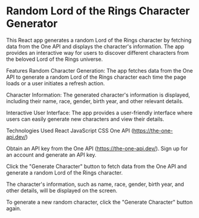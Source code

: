# Random Lord of the Rings Character Generator

This React app generates a random Lord of the Rings character by fetching data from the One API and displays the character's information. The app provides an interactive way for users to discover different characters from the beloved Lord of the Rings universe.

Features
Random Character Generation: The app fetches data from the One API to generate a random Lord of the Rings character each time the page loads or a user initiates a refresh action.

Character Information: The generated character's information is displayed, including their name, race, gender, birth year, and other relevant details.

Interactive User Interface: The app provides a user-friendly interface where users can easily generate new characters and view their details.

Technologies Used
React
JavaScript
CSS
One API (https://the-one-api.dev/)

Obtain an API key from the One API (https://the-one-api.dev/). Sign up for an account and generate an API key.

Click the "Generate Character" button to fetch data from the One API and generate a random Lord of the Rings character.

The character's information, such as name, race, gender, birth year, and other details, will be displayed on the screen.

To generate a new random character, click the "Generate Character" button again.

